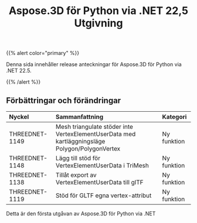 ﻿---
title: Aspose.3D för Python via .NET 22,5 Utgivning
type: docs
weight: 8
url: /sv/python-net/aspose-3d-for-python-net-22-5-release-notes/
description: Utgivningsnoterna av Aspose.3D för Python via .NET 22,5.
---
{{% alert color="primary" %}}

Denna sida innehåller release anteckningar för Aspose.3D för Python via .NET 22.5.

{{% /alert %}}
## **Förbättringar och förändringar**

|**Nyckel**|**Sammanfattning**|**Kategori**|
|:- |:- |:- |
|THREEDNET-1149 |Mesh triangulate stöder inte VertexElementUserData med kartläggningsläge Polygon/PolygonVertex|Ny funktion|
|THREEDNET-1148 |Lägg till stöd för VertexElementUserData i TriMesh|Ny funktion|
|THREEDNET-1138 |Tillåt export av VertexElementUserData till glTF|Ny funktion|
|THREEDNET-1119 |Stöd för GLTF egna vertex-attribut|Ny funktion|


Detta är den första utgåvan av Aspose.3D för Python via .NET



